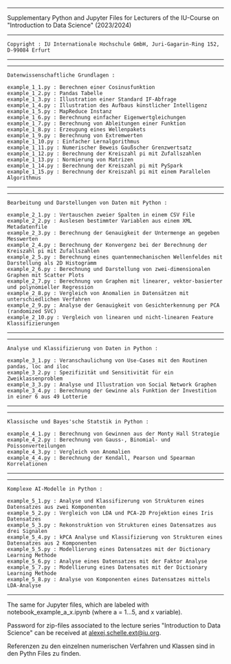 
*********************************************************************************************************************

 Supplementary Python and Jupyter Files for Lecturers of the IU-Course on "Introduction to Data Science" (2023/2024) 
	
*********************************************************************************************************************
										    	       	
 	Copyright : IU Internationale Hochschule GmbH, Juri-Gagarin-Ring 152, D-99084 Erfurt	       		 
										    	       	
*********************************************************************************************************************

*********************************************************************************************************************
				
	Datenwissenschaftliche Grundlagen :			
				
	example_1_1.py : Berechnen einer Cosinusfunktion			    	
	example_1_2.py : Pandas Tabelle					    	
	example_1_3.py : Illustration einer Standard IF-Abfrage		    
	example_1_4.py : Illustration des Aufbaus künstlicher Intelligenz	    
	example_1_5.py : MapReduce Instanz				    
	example_1_6.py : Berechnung einfacher Eigenwertgleichungen		    
	example_1_7.py : Berechnung von Ableitungen einer Funktion		   
	example_1_8.py : Erzeugung eines Wellenpakets			    	
	example_1_9.py : Berechnung von Extremwerten			    
	example_1_10.py : Einfacher Lernalgorithmus 			    			      
	example_1_11.py : Numerischer Beweis Gaußscher Grenzwertsatz	    
	example_1_12.py : Berechnung der Kreiszahl pi mit Zufallszahlen	           
	example_1_13.py : Normierung von Matrizen				    
	example_1_14.py : Berechnung der Kreiszahl pi mit PySpark	            
	example_1_15.py : Berechnung der Kreiszahl pi mit einem Parallelen Algorithmus 
									    
********************************************************************************************************************

********************************************************************************************************************

	Bearbeitung und Darstellungen von Daten mit Python :
	
	example_2_1.py : Vertauschen zweier Spalten in einem CSV File		    			
	example_2_2.py : Auslesen bestimmter Variablen aus einem XML Metadatenfile					
  	example_2_3.py : Berechnung der Genauigkeit der Untermenge an gegeben Messwerten			
	example_2_4.py : Berechnung der Konvergenz bei der Berechnung der Kreiszahl pi mit Zufallszahlen	
	example_2_5.py : Berechnung eines quantenmechanischen Wellenfeldes mit Darstellung als 2D Histogramm	
	example_2_6.py : Berechnung und Darstellung von zwei-dimensionalen Graphen mit Scatter Plots							
	example_2_7.py : Berechnung von Graphen mit linearer, vektor-basierter und polynomieller Regression	
	example_2_8.py : Vergleich von Anomalien in Datensätzen mit unterschiedlichen Verfahren		
	example_2_9.py : Analyse der Genauigkeit von Gesichterkennung per PCA (randomized SVC)   			
	example_2_10.py : Vergleich von linearen und nicht-linearen Feature Klassifizierungen 		

*******************************************************************************************************************

*******************************************************************************************************************

 	Analyse und Klassifizierung von Daten in Python :
 
	example_3_1.py : Veranschaulichung von Use-Cases mit den Routinen pandas, loc and iloc		       
	example_3_2.py : Spezifizität und Sensitivität für ein Zweiklassenproblem 			       
	example_3_3.py : Analyse und Illustration von Social Network Graphen			        
	example_3_4.py : Berechnung der Gewinne als Funktion der Investition in einer 6 aus 49 Lotterie     
												        
*******************************************************************************************************************

*******************************************************************************************************************
  
 	Klassische und Bayes'sche Statstik in Python :

	example_4_1.py : Berechnung von Gewinnen aus der Monty Hall Strategie	     
	example_4_2.py : Berechnung von Gauss-, Binomial- und Poissonverteilungen      			        
	example_4_3.py : Vergleich von Anomalien 				     
	example_4_4.py : Berechnung der Kendall, Pearson und Spearman Korrelationen    
												     
******************************************************************************************************************

******************************************************************************************************************

	Komplexe AI-Modelle in Python :
	
	example_5_1.py : Analyse und Klassifizerung von Strukturen eines Datensatzes aus zwei Komponenten	 
	example_5_2.py : Vergleich von LDA und PCA-2D Projektion eines Iris Datensatzes			 
  	example_5_3.py : Rekonstruktion von Strukturen eines Datensatzes aus drei Signalen			 
  	example_5_4.py : kPCA Analyse und Klassifizierung von Strukturen eines Datensatzes aus 2 Komponenten 
  	example_5_5.py : Modellierung eines Datensatzes mit der Dictionary Learning Methode			 
  	example_5_6.py : Analyse eines Datensatzes mit der Faktor Analyse					 
 	example_5_7.py : Modellierung eines Datensates mit der Dictionary Learning Methode			 
  	example_5_8.py : Analyse von Komponenten eines Datensatzes mittels LDA-Analyse 			 

******************************************************************************************************************

The same for Jupyter files, which are labeled with notebook_example_a_x.ipynb (where a = 1...5, and x variable).

Password for zip-files associated to the lecture series "Introduction to Data Science" can be received 
at alexej.schelle.ext@iu.org.

Referenzen zu den einzelnen numerischen Verfahren und Klassen sind in den Pythn Files zu finden.
